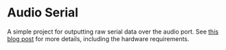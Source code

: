 # Audio Serial

A simple project for outputting raw serial data over the audio port.
See [this blog post](http://davidawehr.com/how-to/2018/05/20/audio-serial) for more details, including the hardware requirements.
